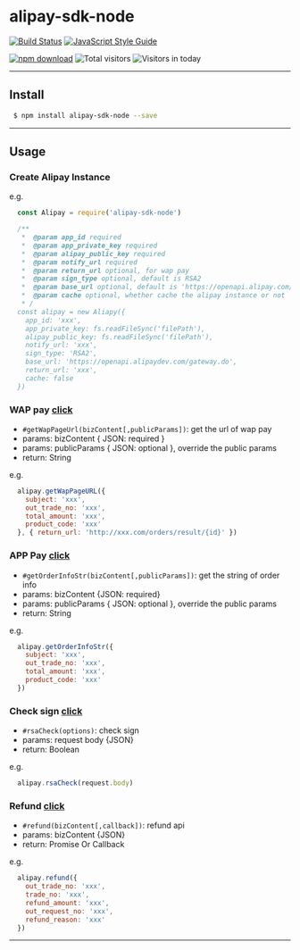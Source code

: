 # alipay-sdk-node

[![Build Status][travis-image]][travis-url]
[![JavaScript Style Guide][style-image]][style-url]

[![npm download][download-image]][download-url]
![Total visitors][total-visitors]
![Visitors in today][today-visitors]

[style-image]: https://img.shields.io/badge/code_style-standard-brightgreen.svg
[style-url]: https://standardjs.com
[travis-image]: https://travis-ci.org/yolopunk/alipay-sdk-node.svg?branch=master
[travis-url]: https://travis-ci.org/yolopunk/alipay-sdk-node
[download-image]: https://img.shields.io/npm/dm/alipay-sdk-node.svg?style=flat-square
[download-url]: https://npmjs.org/package/alipay-sdk-node
[total-visitors]: https://visitor-count-badge.herokuapp.com/total.svg?repo_id=https://github.com/yolopunk/alipay-sdk-node
[today-visitors]: https://visitor-count-badge.herokuapp.com/today.svg?repo_id=https://github.com/yolopunk/alipay-sdk-node

---
## Install

```bash
 $ npm install alipay-sdk-node --save
```
---

## Usage

### Create Alipay Instance

e.g.
```js
  const Alipay = require('alipay-sdk-node')

  /**
   *  @param app_id required
   *  @param app_private_key required
   *  @param alipay_public_key required
   *  @param notify_url required
   *  @param return_url optional, for wap pay
   *  @param sign_type optional, default is RSA2
   *  @param base_url optional, default is 'https://openapi.alipay.com/gateway.do'
   *  @param cache optional, whether cache the alipay instance or not
   * /
  const alipay = new Aliapy({
    app_id: 'xxx',
    app_private_key: fs.readFileSync('filePath'),
    alipay_public_key: fs.readFileSync('filePath'),
    notify_url: 'xxx',
    sign_type: 'RSA2',
    base_url: 'https://openapi.alipaydev.com/gateway.do',
    return_url: 'xxx',
    cache: false
  })
```

### WAP pay [click](https://docs.open.alipay.com/203/107090/)
* `#getWapPageUrl(bizContent[,publicParams])`: get the url of wap pay
* params: bizContent { JSON: required }
* params: publicParams { JSON: optional }, override the public params
* return: String

e.g.
```js
  alipay.getWapPageURL({
    subject: 'xxx',
    out_trade_no: 'xxx',
    total_amount: 'xxx',
    product_code: 'xxx'
  }, { return_url: 'http://xxx.com/orders/result/{id}' })
```

### APP Pay [click](https://docs.open.alipay.com/204/105465/)
* `#getOrderInfoStr(bizContent[,publicParams])`: get the string of order info
* params: bizContent {JSON: required}
* params: publicParams { JSON: optional }, override the public params
* return: String

e.g.
```js
  alipay.getOrderInfoStr({
    subject: 'xxx',
    out_trade_no: 'xxx',
    total_amount: 'xxx',
    product_code: 'xxx'
  })
```

### Check sign [click](https://docs.open.alipay.com/204/105301/)
* `#rsaCheck(options)`: check sign
* params: request body {JSON}
* return: Boolean

e.g.
```js
  alipay.rsaCheck(request.body)
```

### Refund  [click](https://docs.open.alipay.com/api_1/alipay.trade.refund)
* `#refund(bizContent[,callback])`: refund api
* params: bizContent {JSON}
* return: Promise Or Callback

e.g.
```js
  alipay.refund({
    out_trade_no: 'xxx',
    trade_no: 'xxx',
    refund_amount: 'xxx',
    out_request_no: 'xxx',
    refund_reason: 'xxx'
  })
```
---
